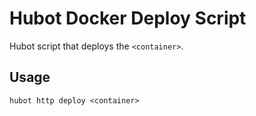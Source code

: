 Hubot Docker Deploy Script
=============================
Hubot script that deploys the `<container>`.

Usage
-----
`hubot http deploy <container>`
